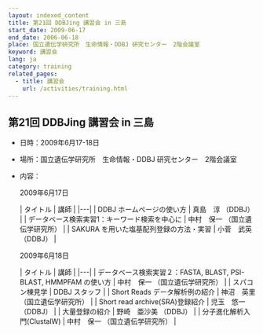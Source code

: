 ```yaml
---
layout: indexed_content
title: 第21回 DDBJing 講習会 in 三島
start_date: 2009-06-17
end_date: 2006-06-18
place: 国立遺伝学研究所　生命情報・DDBJ 研究センター　2階会議室
keyword: 講習会
lang: ja
category: training
related_pages:
  - title: 講習会
    url: /activities/training.html
---
```


## 第21回 DDBJing 講習会 in 三島  <a name="21"></a>

-   日時：2009年6月17-18日

-   場所：国立遺伝学研究所　生命情報・DDBJ 研究センター　2階会議室

-   内容：

    2009年6月17日

    | タイトル | 講師 |
    |---|
    | DDBJ ホームページの使い方 | 真島　淳 （DDBJ） |
    | データベース検索実習1：キーワード検索を中心に | 中村　保一 （国立遺伝学研究所） |
    | SAKURA を用いた塩基配列登録の方法・実習 | 小菅　武英 （DDBJ） |

    2009年6月18日

    | タイトル | 講師 |
    |---|
    | データベース検索実習２：FASTA, BLAST, PSI-BLAST, HMMPFAM の使い方 | 中村　保一 （国立遺伝学研究所） |
    | スパコン棟見学 | DDBJ スタッフ |
    | Short Reads データ解析例の紹介 | 神沼　英里 （国立遺伝学研究所） |
    | Short read archive(SRA)登録紹介 | 児玉　悠一 （DDBJ） |
    | 大量登録の紹介 | 野崎　亜沙美 （DDBJ）           |
    | 分子進化解析入門(ClustalW)  | 中村　保一 （国立遺伝学研究所） |
